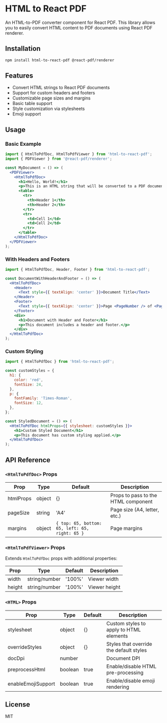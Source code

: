 # HTML to React PDF

An HTML-to-PDF converter component for React PDF. This library allows you to easily convert HTML content to PDF documents using React PDF renderer.

## Installation

```bash
npm install html-to-react-pdf @react-pdf/renderer
```

## Features

- Convert HTML strings to React PDF documents
- Support for custom headers and footers
- Customizable page sizes and margins
- Basic table support
- Style customization via stylesheets
- Emoji support

## Usage

### Basic Example

```jsx
import { HtmlToPdfDoc, HtmlToPdfViewer } from 'html-to-react-pdf';
import { PDFViewer } from '@react-pdf/renderer';

const MyDocument = () => (
  <PDFViewer>
    <HtmlToPdfDoc>
      <h1>Hello, World!</h1>
      <p>This is an HTML string that will be converted to a PDF document.</p>
      <table>
        <tr>
          <th>Header 1</th>
          <th>Header 2</th>
        </tr>
        <tr>
          <td>Cell 1</td>
          <td>Cell 2</td>
        </tr>
      </table>
    </HtmlToPdfDoc>
  </PDFViewer>
);
```

### With Headers and Footers

```jsx
import { HtmlToPdfDoc, Header, Footer } from 'html-to-react-pdf';

const DocumentWithHeaderAndFooter = () => (
  <HtmlToPdfDoc>
    <Header>
      <Text style={{ textAlign: 'center' }}>Document Title</Text>
    </Header>
    <Footer>
      <Text style={{ textAlign: 'center' }}>Page <PageNumber /> of <PageCount /></Text>
    </Footer>
    <div>
      <h1>Document with Header and Footer</h1>
      <p>This document includes a header and footer.</p>
    </div>
  </HtmlToPdfDoc>
);
```

### Custom Styling

```jsx
import { HtmlToPdfDoc } from 'html-to-react-pdf';

const customStyles = {
  h1: {
    color: 'red',
    fontSize: 24,
  },
  p: {
    fontFamily: 'Times-Roman',
    fontSize: 12,
  },
};

const StyledDocument = () => (
  <HtmlToPdfDoc htmlProps={{ stylesheet: customStyles }}>
    <h1>Custom Styled Document</h1>
    <p>This document has custom styling applied.</p>
  </HtmlToPdfDoc>
);
```

## API Reference

### `<HtmlToPdfDoc>` Props

| Prop | Type | Default | Description |
|------|------|---------|-------------|
| htmlProps | object | {} | Props to pass to the HTML component |
| pageSize | string | 'A4' | Page size (A4, letter, etc.) |
| margins | object | `{ top: 65, bottom: 65, left: 65, right: 65 }` | Page margins |

### `<HtmlToPdfViewer>` Props

Extends `HtmlToPdfDoc` props with additional properties:

| Prop | Type | Default | Description |
|------|------|---------|-------------|
| width | string/number | '100%' | Viewer width |
| height | string/number | '100%' | Viewer height |

### `<HTML>` Props

| Prop | Type | Default | Description |
|------|------|---------|-------------|
| stylesheet | object | {} | Custom styles to apply to HTML elements |
| overrideStyles | object | {} | Styles that override the default styles |
| docDpi | number | | Document DPI |
| preprocessHtml | boolean | true | Enable/disable HTML pre-processing |
| enableEmojiSupport | boolean | true | Enable/disable emoji rendering |

## License

MIT